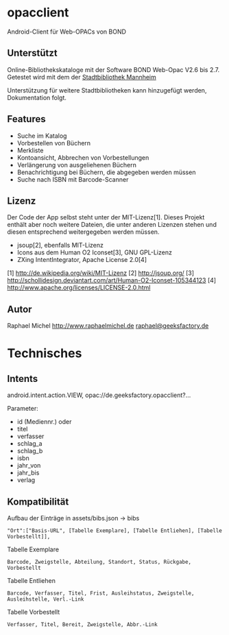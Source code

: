 opacclient
==========
Android-Client für Web-OPACs von BOND

Unterstützt
-----------
Online-Bibliothekskataloge mit der Software BOND Web-Opac V2.6 bis 2.7.
Getestet wird mit dem der [Stadtbibliothek Mannheim](http://katalog.mannheim.de/wopac/index.asp?DB=wopac)

Unterstützung für weitere Stadtbibliotheken kann hinzugefügt werden, Dokumentation folgt.

Features
--------
* Suche im Katalog
* Vorbestellen von Büchern
* Merkliste
* Kontoansicht, Abbrechen von Vorbestellungen
* Verlängerung von ausgeliehenen Büchern
* Benachrichtigung bei Büchern, die abgegeben werden müssen
* Suche nach ISBN mit Barcode-Scanner

Lizenz
------
Der Code der App selbst steht unter der MIT-Lizenz[1]. Dieses Projekt enthält aber noch weitere Dateien, die unter anderen Lizenzen stehen und diesen entsprechend weitergegeben werden müssen.
* jsoup[2], ebenfalls MIT-Lizenz
* Icons aus dem Human O2 Iconset[3], GNU GPL-Lizenz
* ZXing IntentIntegrator, Apache License 2.0[4]

[1] http://de.wikipedia.org/wiki/MIT-Lizenz
[2] http://jsoup.org/
[3] http://schollidesign.deviantart.com/art/Human-O2-Iconset-105344123
[4] http://www.apache.org/licenses/LICENSE-2.0.html 

Autor
-----
Raphael Michel
http://www.raphaelmichel.de
raphael@geeksfactory.de

Technisches
===========

Intents
-------
android.intent.action.VIEW, opac://de.geeksfactory.opacclient?…

Parameter:
* id (Mediennr.)
oder
* titel
* verfasser
* schlag_a
* schlag_b
* isbn
* jahr_von
* jahr_bis
* verlag

Kompatibilität
---------------
Aufbau der Einträge  in assets/bibs.json -> bibs

    "Ort":["Basis-URL", [Tabelle Exemplare], [Tabelle Entliehen], [Tabelle Vorbestellt]],

Tabelle Exemplare

    Barcode, Zweigstelle, Abteilung, Standort, Status, Rückgabe, Vorbestellt

Tabelle Entliehen

    Barcode, Verfasser, Titel, Frist, Ausleihstatus, Zweigstelle, Ausleihstelle, Verl.-Link

Tabelle Vorbestellt

    Verfasser, Titel, Bereit, Zweigstelle, Abbr.-Link
